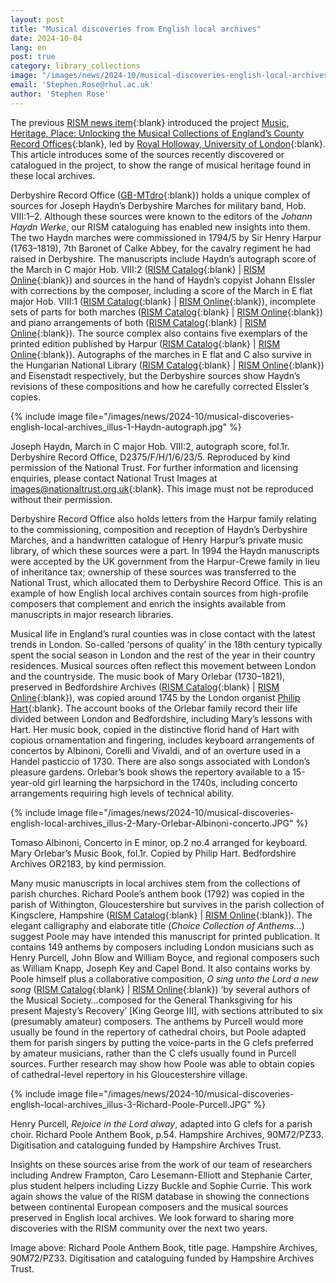 ```yaml
---
layout: post
title: "Musical discoveries from English local archives"
date: 2024-10-04
lang: en
post: true
category: library_collections
image: "/images/news/2024-10/musical-discoveries-english-local-archives_website.jpg"
email: 'Stephen.Rose@rhul.ac.uk'
author: 'Stephen Rose'
---
```


The previous [RISM news item](/library_collections/2024/09/26/music-from-english-local-archives-in-rism.html){:blank} introduced the project [Music, Heritage, Place: Unlocking the Musical Collections of England’s County Record Offices](https://www.royalholloway.ac.uk/research-and-teaching/departments-and-schools/music/research/research-projects-and-centres/music-heritage-place/){:blank}, led by [Royal Holloway, University of London](http://www.rhul.ac.uk/music){:blank}. This article introduces some of the sources recently discovered or catalogued in the project, to show the range of musical heritage found in these local archives. 

Derbyshire Record Office ([GB-MTdro](https://rism.online/institutions/51007743){:blank}) holds a unique complex of sources for Joseph Haydn’s Derbyshire Marches for military band, Hob. VIII:1–2. Although these sources were known to the editors of the _Johann Haydn Werke_, our RISM cataloguing has enabled new insights into them. The two Haydn marches were commissioned in 1794/5 by Sir Henry Harpur (1763–1819), 7th Baronet of Calke Abbey, for the cavalry regiment he had raised in Derbyshire. The manuscripts include Haydn’s autograph score of the March in C major Hob. VIII:2 ([RISM Catalog](https://opac.rism.info/search?id=1001307844&View=rism){:blank} \| [RISM Online](https://rism.online/sources/1001307844){:blank}) and sources in the hand of Haydn’s copyist Johann Elssler with corrections by the composer, including a score of the March in E flat major Hob. VIII:1 ([RISM Catalog](https://opac.rism.info/search?id=1001308157&View=rism){:blank} \| [RISM Online](https://rism.online/sources/1001308157){:blank}), incomplete sets of parts for both marches ([RISM Catalog](https://opac.rism.info/search?id=1001308398&View=rism){:blank} | [RISM Online](https://rism.online/sources/1001308398){:blank}) and piano arrangements of both ([RISM Catalog](https://opac.rism.info/search?id=1001308294&View=rism){:blank} \| [RISM Online](https://rism.online/sources/1001308294){:blank}). The source complex also contains five exemplars of the printed edition published by Harpur ([RISM Catalog](https://opac.rism.info/search?id=990028178&View=rism){:blank} \| [RISM Online](https://rism.online/sources/990028178){:blank}). Autographs of the marches in E flat and C also survive in the Hungarian National Library ([RISM Catalog](https://opac.rism.info/search?id=530001642&View=rism){:blank} \| [RISM Online](https://rism.online/sources/530001642){:blank}) and Eisenstadt respectively, but the Derbyshire sources show Haydn’s revisions of these compositions and how he carefully corrected Elssler’s copies. 

{% include image file="/images/news/2024-10/musical-discoveries-english-local-archives_illus-1-Haydn-autograph.jpg" %}

Joseph Haydn, March in C major Hob. VIII:2, autograph score, fol.1r. Derbyshire Record Office, D2375/F/H/1/6/23/5. Reproduced by kind permission of the National Trust. For further information and licensing enquiries, please contact National Trust Images at [images@nationaltrust.org.uk](mailto:images@nationaltrust.org.uk){:blank}. This image must not be reproduced without their permission.

Derbyshire Record Office also holds letters from the Harpur family relating to the commissioning, composition and reception of Haydn’s Derbyshire Marches, and a handwritten catalogue of Henry Harpur’s private music library, of which these sources were a part. In 1994 the Haydn manuscripts were accepted by the UK government from the Harpur-Crewe family in lieu of inheritance tax; ownership of these sources was transferred to the National Trust, which allocated them to Derbyshire Record Office. This is an example of how English local archives contain sources from high-profile composers that complement and enrich the insights available from manuscripts in major research libraries.

Musical life in England’s rural counties was in close contact with the latest trends in London. So-called ‘persons of quality’ in the 18th century typically spent the social season in London and the rest of the year in their country residences. Musical sources often reflect this movement between London and the countryside. The music book of Mary Orlebar (1730–1821), preserved in Bedfordshire Archives ([RISM Catalog](https://opac.rism.info/search?id=1001284358&View=rism){:blank} \| [RISM Online](https://rism.online/sources/1001284358){:blank}), was copied around 1745 by the London organist [Philip Hart](https://rism.online/people/30006359){:blank}. The account books of the Orlebar family record their life divided between London and Bedfordshire, including Mary’s lessons with Hart. Her music book, copied in the distinctive florid hand of Hart with copious ornamentation and fingering, includes keyboard arrangements of concertos by Albinoni, Corelli and Vivaldi, and of an overture used in a Handel pasticcio of 1730. There are also songs associated with London’s pleasure gardens. Orlebar’s book shows the repertory available to a 15-year-old girl learning the harpsichord in the 1740s, including concerto arrangements requiring high levels of technical ability.

{% include image file="/images/news/2024-10/musical-discoveries-english-local-archives_illus-2-Mary-Orlebar-Albinoni-concerto.JPG" %}

Tomaso Albinoni, Concerto in E minor, op.2 no.4 arranged for keyboard. Mary Orlebar’s Music Book, fol.1r. Copied by Philip Hart. Bedfordshire Archives OR2183, by kind permission.

Many music manuscripts in local archives stem from the collections of parish churches. Richard Poole’s anthem book (1792) was copied in the parish of Withington, Gloucestershire but survives in the parish collection of Kingsclere, Hampshire ([RISM Catalog](https://opac.rism.info/search?id=1001277835&View=rism){:blank} \| [RISM Online](https://rism.online/sources/1001277835){:blank}). The elegant calligraphy and elaborate title (_Choice Collection of Anthems…_) suggest Poole may have intended this manuscript for printed publication. It contains 149 anthems by composers including London musicians such as Henry Purcell, John Blow and William Boyce, and regional composers such as William Knapp, Joseph Key and Capel Bond. It also contains works by Poole himself plus a collaborative composition, _O sing unto the Lord a new song_ ([RISM Catalog](https://opac.rism.info/search?id=1001279224&View=rism){:blank} \| [RISM Online](https://rism.online/sources/1001279224){:blank}) ‘by several authors of the Musical Society…composed for the General Thanksgiving for his present Majesty’s Recovery’ [King George III], with sections attributed to six (presumably amateur) composers. The anthems by Purcell would more usually be found in the repertory of cathedral choirs, but Poole adapted them for parish singers by putting the voice-parts in the G clefs preferred by amateur musicians, rather than the C clefs usually found in Purcell sources. Further research may show how Poole was able to obtain copies of cathedral-level repertory in his Gloucestershire village.

{% include image file="/images/news/2024-10/musical-discoveries-english-local-archives_illus-3-Richard-Poole-Purcell.JPG" %}

Henry Purcell, _Rejoice in the Lord alway_, adapted into G clefs for a parish choir. Richard Poole Anthem Book, p.54. Hampshire Archives, 90M72/PZ33. Digitisation and cataloguing funded by Hampshire Archives Trust.

Insights on these sources arise from the work of our team of researchers including Andrew Frampton, Caro Lesemann-Elliott and Stephanie Carter, plus student helpers including Lizzy Buckle and Sophie Currie. This work again shows the value of the RISM database in showing the connections between continental European composers and the musical sources preserved in English local archives. We look forward to sharing more discoveries with the RISM community over the next two years.

Image above: Richard Poole Anthem Book, title page. Hampshire Archives, 90M72/PZ33. Digitisation and cataloguing funded by Hampshire Archives Trust.

